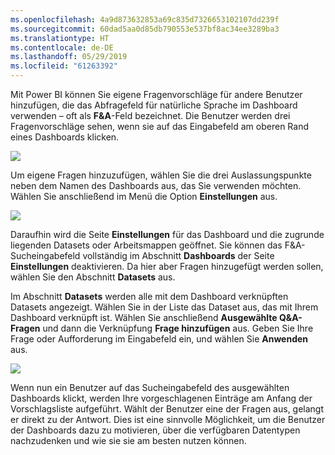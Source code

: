 ```yaml
---
ms.openlocfilehash: 4a9d873632853a69c835d7326653102107dd239f
ms.sourcegitcommit: 60dad5aa0d85db790553e537bf8ac34ee3289ba3
ms.translationtype: HT
ms.contentlocale: de-DE
ms.lasthandoff: 05/29/2019
ms.locfileid: "61263392"
---
```

Mit Power BI können Sie eigene Fragenvorschläge für andere Benutzer hinzufügen, die das Abfragefeld für natürliche Sprache im Dashboard verwenden – oft als **F&A**-Feld bezeichnet. Die Benutzer werden drei Fragenvorschläge sehen, wenn sie auf das Eingabefeld am oberen Rand eines Dashboards klicken.

![](media/4-3a-suggested-questions/4-3a_1.png)

Um eigene Fragen hinzuzufügen, wählen Sie die drei Auslassungspunkte neben dem Namen des Dashboards aus, das Sie verwenden möchten. Wählen Sie anschließend im Menü die Option **Einstellungen** aus.

![](media/4-3a-suggested-questions/4-3a_2.png)

 Daraufhin wird die Seite **Einstellungen** für das Dashboard und die zugrunde liegenden Datasets oder Arbeitsmappen geöffnet. Sie können das F&A-Sucheingabefeld vollständig im Abschnitt **Dashboards** der Seite **Einstellungen** deaktivieren. Da hier aber Fragen hinzugefügt werden sollen, wählen Sie den Abschnitt **Datasets** aus.

Im Abschnitt **Datasets** werden alle mit dem Dashboard verknüpften Datasets angezeigt. Wählen Sie in der Liste das Dataset aus, das mit Ihrem Dashboard verknüpft ist. Wählen Sie anschließend **Ausgewählte Q&A-Fragen** und dann die Verknüpfung **Frage hinzufügen** aus. Geben Sie Ihre Frage oder Aufforderung im Eingabefeld ein, und wählen Sie **Anwenden** aus.

![](media/4-3a-suggested-questions/4-3a_3.png)

Wenn nun ein Benutzer auf das Sucheingabefeld des ausgewählten Dashboards klickt, werden Ihre vorgeschlagenen Einträge am Anfang der Vorschlagsliste aufgeführt. Wählt der Benutzer eine der Fragen aus, gelangt er direkt zu der Antwort. Dies ist eine sinnvolle Möglichkeit, um die Benutzer der Dashboards dazu zu motivieren, über die verfügbaren Datentypen nachzudenken und wie sie sie am besten nutzen können.

